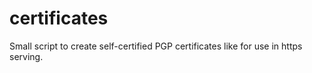 # certificates

Small script to create self-certified PGP certificates like for use in https serving.
